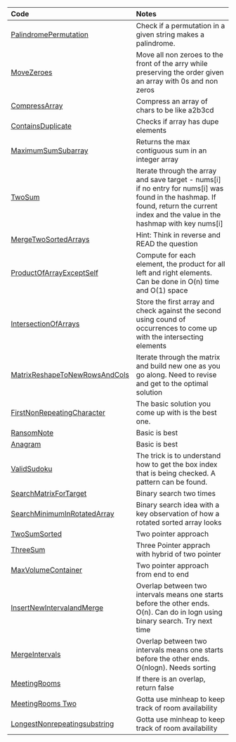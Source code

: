 | Code                                                               | Notes                                                                                                                                                                                  |
|:-------------------------------------------------------------------|:---------------------------------------------------------------------------------------------------------------------------------------------------------------------------------------|
| [PalindromePermutation](PalindromePermutation.cs)                  | Check if a permutation in a given string makes a palindrome.                                                                                                                           |
| [MoveZeroes](MoveZeroes.cs)                                        | Move all non zeroes to the front of the arry while preserving the order given an array with 0s and non zeros                                                                           |
| [CompressArray](CompressCharGroupsArray.cs)                        | Compress an array of chars to be like a2b3cd                                                                                                                                           |
| [ContainsDuplicate](ContainsDuplicate.cs)                          | Checks if array has dupe elements                                                                                                                                                      |
| [MaximumSumSubarray](MaximumSumSubarray.cs)                        | Returns the max contiguous sum in an integer array                                                                                                                                     |
| [TwoSum](TwoSum.cs)                                                | Iterate through the array and save target - nums[i] if no entry for nums[i] was found in the hashmap. If found, return the current index and the value in the hashmap with key nums[i] |
| [MergeTwoSortedArrays](MergeTwoSortedArraysInPlace.cs)             | Hint: Think in reverse and READ the question                                                                                                                                           |
| [ProductOfArrayExceptSelf](ProductOfArrayExceptSelf.cs)            | Compute for each element, the product for all  left and right elements. Can be done in O(n) time and O(1) space                                                                        |
| [IntersectionOfArrays](IntersectionOfArrays.cs)                    | Store the first array and check against the second using cound of occurrences to come up with the intersecting elements                                                                |
| [MatrixReshapeToNewRowsAndCols](MatricReshaping.cs)                | Iterate through the matrix and build new one as you go along. Need to revise and get to the optimal solution                                                                           |
| [FirstNonRepeatingCharacter](FirstNonDuplicateCharacter.cs)        | The basic solution you come up with is the best one.                                                                                                                                   |
| [RansomNote](RansomNote.cs)                                        | Basic is best                                                                                                                                                                          |
| [Anagram](Anagram.cs)                                              | Basic is best                                                                                                                                                                          |
| [ValidSudoku](ValidateSudoku.cs)                                   | The trick is to understand how to get the box index that is being checked. A pattern can be found.                                                                                     |
| [SearchMatrixForTarget](SearchMatrix.cs)                           | Binary search two times                                                                                                                                                                |
| [SearchMinimumInRotatedArray](MinimumRotatedSortedArray.cs)        | Binary search idea with a key observation of how a rotated sorted array looks                                                                                                          |
| [TwoSumSorted](TwoSumII.cs)                                        | Two pointer approach                                                                                                                                                                   |
| [ThreeSum](ThreeSumReturnTriplets.cs)                              | Three Pointer apprach with hybrid of two pointer                                                                                                                                       |
| [MaxVolumeContainer](ContainerWithMostRainWater.cs)                | Two pointer approach from end to end                                                                                                                                                   |
| [InsertNewIntervalandMerge](InsertInterval.cs)                     | Overlap between two intervals means one starts before the other ends. O(n). Can do in logn using binary search. Try next time                                                          |
| [MergeIntervals](MergeIntervals.cs)                                | Overlap between two intervals means one starts before the other ends. O(nlogn). Needs sorting                                                                                          |
| [MeetingRooms](MeetingRooms.cs)                                    | If there is an overlap, return false                                                                                                                                                   |
| [MeetingRooms Two](MeetingRoomsII.cs)                              | Gotta use minheap to keep track of room availability                                                                                                                                   |
| [LongestNonrepeatingsubstring](LongestSubstringWithUniqueChars.cs) | Gotta use minheap to keep track of room availability                                                                                                                                   |